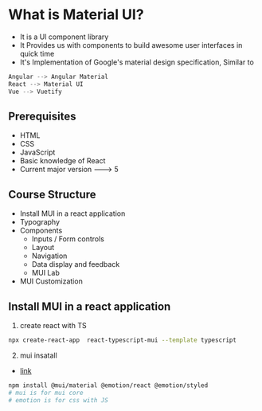 # What is Material UI?

- It is a Ul component library
- It Provides us with components to build awesome user interfaces in quick time
- It's Implementation of Google's material design specification, Similar to

```js
Angular --> Angular Material
React --> Material UI
Vue --> Vuetify
```

## Prerequisites

- HTML
- CSS
- JavaScript
- Basic knowledge of React
- Current major version ---> 5

## Course Structure

- Install MUI in a react application
- Typography
- Components
  - Inputs / Form controls
  - Layout
  - Navigation
  - Data display and feedback
  - MUI Lab
- MUI Customization

## Install MUI in a react application

1. create react with TS

```zsh
npx create-react-app  react-typescript-mui --template typescript
```

2. mui insatall

- [link](https://mui.com/getting-started/installation/)

```zsh
npm install @mui/material @emotion/react @emotion/styled
# mui is for mui core
# emotion is for css with JS
```
